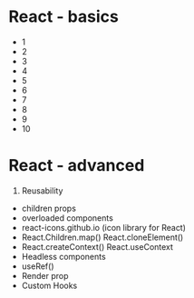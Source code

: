 # React - basics

- 1
- 2
- 3
- 4
- 5
- 6
- 7
- 8
- 9
- 10

# React - advanced

1. Reusability
  - children props
  - overloaded components
  - react-icons.github.io (icon library for React)
  - React.Children.map() React.cloneElement()
  - React.createContext() React.useContext
  - Headless components
  - useRef()
  - Render prop
  - Custom Hooks